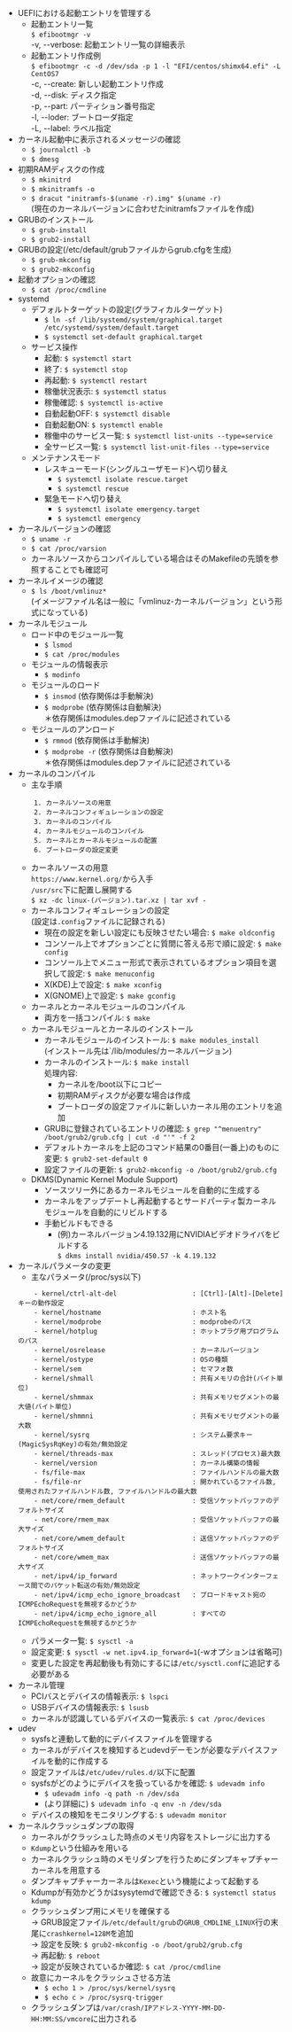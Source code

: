 - UEFIにおける起動エントリを管理する
    - 起動エントリ一覧  
        `$ efibootmgr -v`  
        -v, --verbose: 起動エントリ一覧の詳細表示  
    - 起動エントリ作成例  
        `$ efibootmgr -c -d /dev/sda -p 1 -l "EFI/centos/shimx64.efi" -L CentOS7`  
        -c, --create: 新しい起動エントリ作成  
        -d, --disk: ディスク指定  
        -p, --part: パーティション番号指定  
        -l, --loder: ブートローダ指定  
        -L, --label: ラベル指定
- カーネル起動中に表示されるメッセージの確認
    - `$ journalctl -b`
    - `$ dmesg`
- 初期RAMディスクの作成
    - `$ mkinitrd`
    - `$ mkinitramfs -o`
    - `$ dracut "initramfs-$(uname -r).img" $(uname -r)`  
    (現在のカーネルバージョンに合わせたinitramfsファイルを作成)
- GRUBのインストール
    - `$ grub-install`
    - `$ grub2-install`
- GRUBの設定(/etc/default/grubファイルからgrub.cfgを生成)
    - `$ grub-mkconfig`
    - `$ grub2-mkconfig`
- 起動オプションの確認
    - `$ cat /proc/cmdline`
- systemd
    - デフォルトターゲットの設定(グラフィカルターゲット)  
        - `$ ln -sf /lib/systemd/system/graphical.target /etc/systemd/system/default.target`  
        - `$ systemctl set-default graphical.target`
    - サービス操作
        - 起動: `$ systemctl start`
        - 終了: `$ systemctl stop`
        - 再起動: `$ systemctl restart`
        - 稼働状況表示: `$ systemctl status`
        - 稼働確認: `$ systemctl is-active`
        - 自動起動OFF: `$ systemctl disable`
        - 自動起動ON: `$ systemctl enable`
        - 稼働中のサービス一覧: `$ systemctl list-units --type=service`
        - 全サービス一覧: `$ systemctl list-unit-files --type=service`
    - メンテナンスモード
        - レスキューモード(シングルユーザモード)へ切り替え
            - `$ systemctl isolate rescue.target`
            - `$ systemctl rescue`
        - 緊急モードへ切り替え
            - `$ systemctl isolate emergency.target`
            - `$ systemctl emergency`
- カーネルバージョンの確認
    - `$ uname -r`
    - `$ cat /proc/varsion`
    - カーネルソースからコンパイルしている場合はそのMakefileの先頭を参照することでも確認可
- カーネルイメージの確認
    - `$ ls /boot/vmlinuz*`  
    (イメージファイル名は一般に「vmlinuz-カーネルバージョン」という形式になっている)
- カーネルモジュール
    - ロード中のモジュール一覧
        - `$ lsmod`
        - `$ cat /proc/modules`
    - モジュールの情報表示
        - `$ modinfo`
    - モジュールのロード
        - `$ insmod` (依存関係は手動解決)
        - `$ modprobe` (依存関係は自動解決)  
        ＊依存関係はmodules.depファイルに記述されている
    - モジュールのアンロード
        - `$ rmmod` (依存関係は手動解決)
        - `$ modprobe -r` (依存関係は自動解決)  
        ＊依存関係はmodules.depファイルに記述されている
- カーネルのコンパイル
    - 主な手順  
    ```
        1. カーネルソースの用意
        2. カーネルコンフィギュレーションの設定
        3. カーネルのコンパイル
        4. カーネルモジュールのコンパイル
        5. カーネルとカーネルモジュールの配置
        6. ブートローダの設定変更
    ```
    - カーネルソースの用意  
    `https://www.kernel.org/`から入手  
    `/usr/src`下に配置し展開する  
    `$ xz -dc linux-(バージョン).tar.xz | tar xvf -`
    - カーネルコンフィギュレーションの設定  
    (設定は`.config`ファイルに記録される)
        - 現在の設定を新しい設定にも反映させたい場合: `$ make oldconfig`
        - コンソール上でオプションごとに質問に答える形で順に設定: `$ make config`
        - コンソール上でメニュー形式で表示されているオプション項目を選択して設定: `$ make menuconfig`
        - X(KDE)上で設定: `$ make xconfig`
        - X(GNOME)上で設定: `$ make gconfig`
    - カーネルとカーネルモジュールのコンパイル
        - 両方を一括コンパイル: `$ make`
    - カーネルモジュールとカーネルのインストール
        - カーネルモジュールのインストール: `$ make modules_install`  
        (インストール先は`/lib/modules/カーネルバージョン)
        - カーネルのインストール: `$ make install`  
        処理内容:
            - カーネルを/boot以下にコピー
            - 初期RAMディスクが必要な場合は作成
            - ブートローダの設定ファイルに新しいカーネル用のエントリを追加
        - GRUBに登録されているエントリの確認: `$ grep "^menuentry" /boot/grub2/grub.cfg | cut -d "'" -f 2`
        - デフォルトカーネルを上記のコマンド結果の0番目(一番上)のものに変更: `$ grub2-set-default 0`
        - 設定ファイルの更新: `$ grub2-mkconfig -o /boot/grub2/grub.cfg`
    - DKMS(Dynamic Kernel Module Support)
        - ソースツリー外にあるカーネルモジュールを自動的に生成する
        - カーネルをアップデートし再起動するとサードパーティ製カーネルモジュールを自動的にリビルドする
        - 手動ビルドもできる
            - (例)カーネルバージョン4.19.132用にNVIDIAビデオドライバをビルドする  
            `$ dkms install nvidia/450.57 -k 4.19.132`
- カーネルパラメータの変更
    - 主なパラメータ(/proc/sys以下)  
    ```
        - kernel/ctrl-alt-del                   : [Ctrl]-[Alt]-[Delete]キーの動作設定
        - kernel/hostname                       : ホスト名
        - kernel/modprobe                       : modprobeのパス
        - kernel/hotplug                        : ホットプラグ用プログラムのパス
        - kernel/osrelease                      : カーネルバージョン
        - kernel/ostype                         : OSの種類
        - kernel/sem                            : セマフォ数
        - kernel/shmall                         : 共有メモリの合計(バイト単位)
        - kernel/shmmax                         : 共有メモリセグメントの最大値(バイト単位)
        - kernel/shmmni                         : 共有メモリセグメントの最大数
        - kernel/sysrq                          : システム要求キー(MagicSysRqKey)の有効/無効設定
        - kernel/threads-max                    : スレッド(プロセス)最大数
        - kernel/version                        : カーネル構築の情報
        - fs/file-max                           : ファイルハンドルの最大数
        - fs/file-nr                            : 開かれているファイル数, 使用されたファイルハンドル数, ファイルハンドルの最大数
        - net/core/rmem_default                 : 受信ソケットバッファのデフォルトサイズ
        - net/core/rmem_max                     : 受信ソケットバッファの最大サイズ
        - net/core/wmem_default                 : 送信ソケットバッファのデフォルトサイズ
        - net/core/wmem_max                     : 送信ソケットバッファの最大サイズ
        - net/ipv4/ip_forward                   : ネットワークインターフェース間でのパケット転送の有効/無効設定
        - net/ipv4/icmp_echo_ignore_broadcast   : ブロードキャスト宛のICMPEchoRequestを無視するかどうか
        - net/ipv4/icmp_echo_ignore_all         : すべてのICMPEchoRequestを無視するかどうか
    ```
    - パラメータ一覧: `$ sysctl -a`
    - 設定変更: `$ sysctl -w net.ipv4.ip_forward=1`(-wオプションは省略可)
    - 変更した設定を再起動後も有効にするには`/etc/sysctl.conf`に追記する必要がある
- カーネル管理
    - PCIバスとデバイスの情報表示: `$ lspci`
    - USBデバイスの情報表示: `$ lsusb`
    - カーネルが認識しているデバイスの一覧表示: `$ cat /proc/devices`
- udev
    - sysfsと連動して動的にデバイスファイルを管理する
    - カーネルがデバイスを検知するとudevdデーモンが必要なデバイスファイルを動的に作成する
    - 設定ファイルは`/etc/udev/rules.d/`以下に配置
    - sysfsがどのようにデバイスを扱っているかを確認: `$ udevadm info`
        - `$ udevadm info -q path -n /dev/sda`
        - (より詳細に) `$ udevadm info -q env -n /dev/sda`
    - デバイスの検知をモニタリングする: `$ udevadm monitor`
- カーネルクラッシュダンプの取得
    - カーネルがクラッシュした時点のメモリ内容をストレージに出力する
    - `Kdump`という仕組みを用いる
    - カーネルクラッシュ時のメモリダンプを行うためにダンプキャプチャーカーネルを用意する
    - ダンプキャプチャーカーネルは`Kexec`という機能によって起動する
    - Kdumpが有効かどうかはsysytemdで確認できる: `$ systemctl status kdump`
    - クラッシュダンプ用にメモリを確保する  
    -> GRUB設定ファイル`/etc/default/grub`の`GRUB_CMDLINE_LINUX`行の末尾に`crashkernel=128M`を追加  
    -> 設定を反映: `$ grub2-mkconfig -o /boot/grub2/grub.cfg`  
    -> 再起動: `$ reboot`  
    -> 設定が反映されているか確認: `$ cat /proc/cmdline`
    - 故意にカーネルをクラッシュさせる方法
        - `$ echo 1 > /proc/sys/kernel/sysrq`
        - `$ echo c > /proc/sysrq-trigger`
    - クラッシュダンプは`/var/crash/IPアドレス-YYYY-MM-DD-HH:MM:SS/vmcore`に出力される